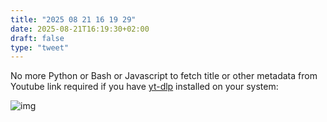 ```yaml
---
title: "2025 08 21 16 19 29"
date: 2025-08-21T16:19:30+02:00
draft: false
type: "tweet"
---
```

No more Python or Bash or Javascript to fetch title or other metadata from Youtube link required if you have [yt-dlp](https://github.com/yt-dlp/yt-dlp) installed on your system:

![img](/img/2025-08-21-16-19-25.png)
